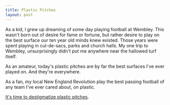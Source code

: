 ```yaml
---
title: Plastic Pitches
layout: post
---
```


As a kid, I grew up dreaming of some day playing football at
Wembley. This wasn't born out of desire for fame or fortune, but
rather desire to play on the best surface our ten year old minds knew
existed. Those years were spent playing in cul-de-sacs, parks and
church halls. My one trip to Wembley, unsurprisingly didn't put me
anywhere near the hallowed turf itself.

As an amateur, today's plastic pitches are by far the best surfaces
I've ever played on. And they're everywhere.

As a fan, my local New England Revolution play the best passing
football of any team I've ever cared about, on plastic.

[It's time to destigmatize plastic pitches][1].

[1]: http://www.theguardian.com/football/2015/may/21/in-defense-of-artificial-turf-why-its-time-to-destigmatize-plastic-pitches
